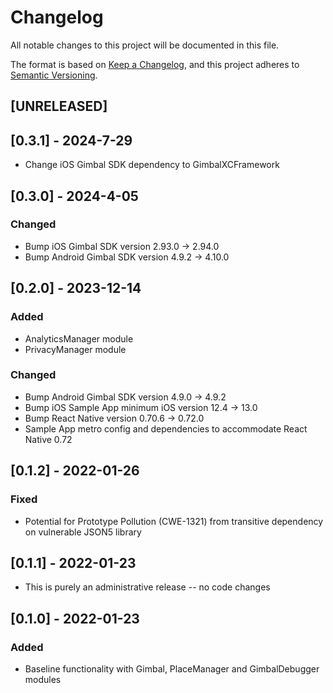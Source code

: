 # Changelog

All notable changes to this project will be documented in this file.

The format is based on [Keep a Changelog](https://keepachangelog.com/en/1.0.0/),
and this project adheres to [Semantic Versioning](https://semver.org/spec/v2.0.0.html).

## [UNRELEASED]

## [0.3.1] - 2024-7-29
- Change iOS Gimbal SDK dependency to GimbalXCFramework

## [0.3.0] - 2024-4-05

### Changed
- Bump iOS Gimbal SDK version 2.93.0 -> 2.94.0
- Bump Android Gimbal SDK version 4.9.2 -> 4.10.0

## [0.2.0] - 2023-12-14

### Added

- AnalyticsManager module
- PrivacyManager module

### Changed
- Bump Android Gimbal SDK version 4.9.0 -> 4.9.2
- Bump iOS Sample App minimum iOS version 12.4 -> 13.0
- Bump React Native version 0.70.6 -> 0.72.0
- Sample App metro config and dependencies to accommodate React Native 0.72

## [0.1.2] - 2022-01-26

### Fixed

- Potential for Prototype Pollution (CWE-1321) from transitive dependency on vulnerable JSON5 library

## [0.1.1] - 2022-01-23

- This is purely an administrative release -- no code changes

## [0.1.0] - 2022-01-23

### Added

- Baseline functionality with Gimbal, PlaceManager and GimbalDebugger modules
